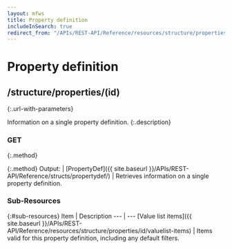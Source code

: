 ```yaml
---
layout: mfws
title: Property definition
includeInSearch: true
redirect_from: "/APIs/REST-API/Reference/resources/structure/properties/id.html"
---
```


# Property definition

## /structure/properties/(id)
{:.url-with-parameters}

Information on a single property definition. 
{:.description}

### GET
{:.method}

{:.method}
Output: | [PropertyDef]({{ site.baseurl }}/APIs/REST-API/Reference/structs/propertydef/)
| Retrieves information on a single property definition. 

### Sub-Resources

{:#sub-resources}
Item | Description
--- | ---
[Value list items]({{ site.baseurl }}/APIs/REST-API/Reference/resources/structure/properties/id/valuelist-items) | Items valid for this property definition, including any default filters.

